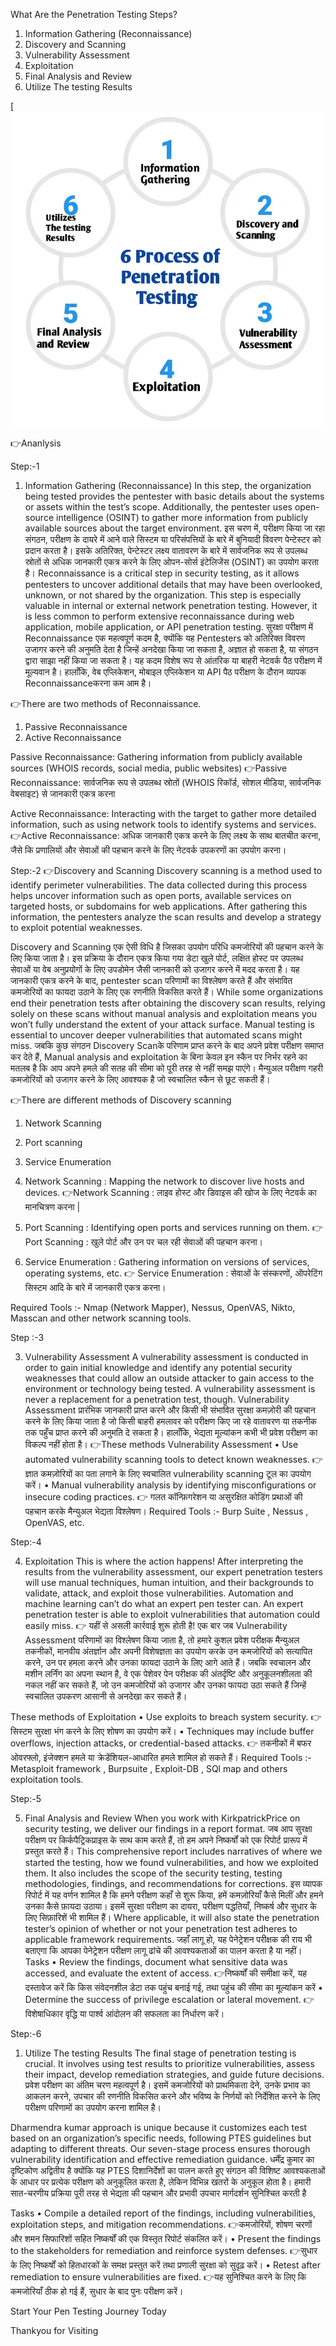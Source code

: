 What Are the Penetration Testing Steps?
1.	Information Gathering (Reconnaissance)
2.	Discovery and Scanning
3.	Vulnerability Assessment
4.	Exploitation
5.	Final Analysis and Review
6.	Utilize The testing Results

[![](https://github.com/Dharmendrastm/Penetrationtesting_methodology/blob/main/Process%20of%20Penetration%20testing.webp)

👉Ananlysis

Step:-1
1.	Information Gathering (Reconnaissance)
In this step, the organization being tested provides the pentester with basic details about the systems or assets within the test’s scope. Additionally, the pentester uses open-source intelligence (OSINT) to gather more information from publicly available sources about the target environment.
इस चरण में, परीक्षण किया जा रहा संगठन, परीक्षण के दायरे में आने वाले सिस्टम या परिसंपत्तियों के बारे में बुनियादी विवरण पेन्टेस्टर को प्रदान करता है। इसके अतिरिक्त, पेन्टेस्टर लक्ष्य वातावरण के बारे में सार्वजनिक रूप से उपलब्ध स्रोतों से अधिक जानकारी एकत्र करने के लिए ओपन-सोर्स इंटेलिजेंस (OSINT) का उपयोग करता है।
Reconnaissance is a critical step in security testing, as it allows pentesters to uncover additional details that may have been overlooked, unknown, or not shared by the organization. This step is especially valuable in internal or external network penetration testing. However, it is less common to perform extensive reconnaissance during web application, mobile application, or API penetration testing. 
सुरक्षा परीक्षण में Reconnaissance एक महत्वपूर्ण कदम है, क्योंकि यह Pentesters को अतिरिक्त विवरण उजागर करने की अनुमति देता है जिन्हें अनदेखा किया जा सकता है, अज्ञात हो सकता है, या संगठन द्वारा साझा नहीं किया जा सकता है। यह कदम विशेष रूप से आंतरिक या बाहरी नेटवर्क पैठ परीक्षण में मूल्यवान है। हालाँकि, वेब एप्लिकेशन, मोबाइल एप्लिकेशन या API पैठ परीक्षण के दौरान व्यापक Reconnaissanceकरना कम आम है।

👉There are two methods of Reconnaissance.
1.	Passive Reconnaissance
2.	Active Reconnaissance

Passive Reconnaissance: Gathering information from publicly available sources (WHOIS records, social media, public websites)
👉Passive Reconnaissance: सार्वजनिक रूप से उपलब्ध स्रोतों (WHOIS रिकॉर्ड, सोशल मीडिया, सार्वजनिक वेबसाइट) से जानकारी एकत्र करना

Active Reconnaissance: Interacting with the target to gather more detailed information, such as using network tools to identify systems and services.
👉Active Reconnaissance: अधिक जानकारी एकत्र करने के लिए लक्ष्य के साथ बातचीत करना, जैसे कि प्रणालियों और सेवाओं की पहचान करने के लिए नेटवर्क उपकरणों का उपयोग करना।

Step:-2
👉Discovery and Scanning
Discovery scanning is a method used to identify perimeter vulnerabilities. The data collected during this process helps uncover information such as open ports, available services on targeted hosts, or subdomains for web applications. After gathering this information, the pentesters analyze the scan results and develop a strategy to exploit potential weaknesses.

Discovery and Scanning एक ऐसी विधि है जिसका उपयोग परिधि कमजोरियों की पहचान करने के लिए किया जाता है। इस प्रक्रिया के दौरान एकत्र किया गया डेटा खुले पोर्ट, लक्षित होस्ट पर उपलब्ध सेवाओं या वेब अनुप्रयोगों के लिए उपडोमेन जैसी जानकारी को उजागर करने में मदद करता है। यह जानकारी एकत्र करने के बाद, pentester scan परिणामों का विश्लेषण करते हैं और संभावित कमजोरियों का फायदा उठाने के लिए एक रणनीति विकसित करते हैं।
While some organizations end their penetration tests after obtaining the discovery scan results, relying solely on these scans without manual analysis and exploitation means you won’t fully understand the extent of your attack surface. Manual testing is essential to uncover deeper vulnerabilities that automated scans might miss.
जबकि कुछ संगठन Discovery Scanके परिणाम प्राप्त करने के बाद अपने प्रवेश परीक्षण समाप्त कर देते हैं, Manual analysis and exploitation के बिना केवल इन स्कैन पर निर्भर रहने का मतलब है कि आप अपने हमले की सतह की सीमा को पूरी तरह से नहीं समझ पाएंगे। मैन्युअल परीक्षण गहरी कमजोरियों को उजागर करने के लिए आवश्यक है जो स्वचालित स्कैन से छूट सकती हैं।

👉There are different methods of Discovery scanning
1.	Network Scanning
2.	Port scanning
3.	Service Enumeration

1.	Network Scanning : Mapping the network to discover live hosts and devices.
👉Network Scanning : लाइव होस्ट और डिवाइस की खोज के लिए नेटवर्क का मानचित्रण करना |
2. Port Scanning : Identifying open ports and services running on them.
👉Port Scanning : खुले पोर्ट और उन पर चल रही सेवाओं की पहचान करना।
3. Service Enumeration : Gathering information on versions of services, operating systems, etc.
👉 Service Enumeration : सेवाओं के संस्करणों, ऑपरेटिंग सिस्टम आदि के बारे में जानकारी एकत्र करना।

Required Tools :- Nmap (Network Mapper), Nessus, OpenVAS, Nikto, Masscan and other network scanning tools.

Step :-3

3. Vulnerability Assessment
A vulnerability assessment is conducted in order to gain initial knowledge and identify any potential security weaknesses that could allow an outside attacker to gain access to the environment or technology being tested. A vulnerability assessment is never a replacement for a penetration test, though. 
Vulnerability Assessment प्रारंभिक जानकारी प्राप्त करने और किसी भी संभावित सुरक्षा कमज़ोरी की पहचान करने के लिए किया जाता है जो किसी बाहरी हमलावर को परीक्षण किए जा रहे वातावरण या तकनीक तक पहुँच प्राप्त करने की अनुमति दे सकता है। हालाँकि, भेद्यता मूल्यांकन कभी भी प्रवेश परीक्षण का विकल्प नहीं होता है।
👉These methods Vulnerability Assessment
•	Use automated vulnerability scanning tools to detect known weaknesses.
👉 ज्ञात कमज़ोरियों का पता लगाने के लिए स्वचालित vulnerability scanning टूल का उपयोग करें।
•	Manual vulnerability analysis by identifying misconfigurations or insecure coding practices.
👉 गलत कॉन्फ़िगरेशन या असुरक्षित कोडिंग प्रथाओं की पहचान करके मैन्युअल भेद्यता विश्लेषण।
Required Tools :- Burp Suite , Nessus , OpenVAS, etc.

Step:-4

4. Exploitation 
This is where the action happens!
After interpreting the results from the vulnerability assessment, our expert penetration testers will use manual techniques, human intuition, and their backgrounds to validate, attack, and exploit those vulnerabilities. Automation and machine learning can’t do what an expert pen tester can. An expert penetration tester is able to exploit vulnerabilities that automation could easily miss.
👉 यहीं से असली कार्रवाई शुरू होती है!
एक बार जब Vulnerability Assessment परिणामों का विश्लेषण किया जाता है, तो हमारे कुशल प्रवेश परीक्षक मैन्युअल तकनीकों, मानवीय अंतर्ज्ञान और अपनी विशेषज्ञता का उपयोग करके उन कमजोरियों को सत्यापित करने, उन पर हमला करने और उनका फायदा उठाने के लिए आगे आते हैं। जबकि स्वचालन और मशीन लर्निंग का अपना स्थान है, वे एक पेशेवर पेन परीक्षक की अंतर्दृष्टि और अनुकूलनशीलता की नकल नहीं कर सकते हैं, जो उन कमजोरियों को उजागर और उनका फायदा उठा सकते हैं जिन्हें स्वचालित उपकरण आसानी से अनदेखा कर सकते हैं।

These methods of Exploitation
•	Use exploits to breach system security.
👉 सिस्टम सुरक्षा भंग करने के लिए शोषण का उपयोग करें।
•	Techniques may include buffer overflows, injection attacks, or credential-based attacks.
👉 तकनीकों में बफर ओवरफ्लो, इंजेक्शन हमले या क्रेडेंशियल-आधारित हमले शामिल हो सकते हैं।
Required Tools :- Metasploit framework , Burpsuite , Exploit-DB , SQl map and others exploitation tools.

Step:-5

5. Final Analysis and Review
When you work with KirkpatrickPrice on security testing, we deliver our findings in a report format.
जब आप सुरक्षा परीक्षण पर किर्कपैट्रिकप्राइस के साथ काम करते हैं, तो हम अपने निष्कर्षों को एक रिपोर्ट प्रारूप में प्रस्तुत करते हैं।
This comprehensive report includes narratives of where we started the testing, how we found vulnerabilities, and how we exploited them. It also includes the scope of the security testing, testing methodologies, findings, and recommendations for corrections.
इस व्यापक रिपोर्ट में यह वर्णन शामिल है कि हमने परीक्षण कहाँ से शुरू किया, हमें कमज़ोरियाँ कैसे मिलीं और हमने उनका कैसे फ़ायदा उठाया। इसमें सुरक्षा परीक्षण का दायरा, परीक्षण पद्धतियाँ, निष्कर्ष और सुधार के लिए सिफ़ारिशें भी शामिल हैं।
Where applicable, it will also state the penetration tester’s opinion of whether or not your penetration test adheres to applicable framework requirements.
जहाँ लागू हो, यह पेनेट्रेशन परीक्षक की राय भी बताएगा कि आपका पेनेट्रेशन परीक्षण लागू ढांचे की आवश्यकताओं का पालन करता है या नहीं।
Tasks
•	Review the findings, document what sensitive data was accessed, and evaluate the extent of access.
👉निष्कर्षों की समीक्षा करें, यह दस्तावेज करें कि किस संवेदनशील डेटा तक पहुंच बनाई गई, तथा पहुंच की सीमा का मूल्यांकन करें
•	Determine the success of privilege escalation or lateral movement.
👉 विशेषाधिकार वृद्धि या पार्श्व आंदोलन की सफलता का निर्धारण करें।

Step:-6
1.	Utilize The testing Results
The final stage of penetration testing is crucial. It involves using test results to prioritize vulnerabilities, assess their impact, develop remediation strategies, and guide future decisions.
प्रवेश परीक्षण का अंतिम चरण महत्वपूर्ण है। इसमें कमजोरियों को प्राथमिकता देने, उनके प्रभाव का आकलन करने, उपचार की रणनीति विकसित करने और भविष्य के निर्णयों को निर्देशित करने के लिए परीक्षण परिणामों का उपयोग करना शामिल है।

Dharmendra kumar approach is unique because it customizes each test based on an organization’s specific needs, following PTES guidelines but adapting to different threats. Our seven-stage process ensures thorough vulnerability identification and effective remediation guidance.
धर्मेंद्र कुमार का दृष्टिकोण अद्वितीय है क्योंकि यह PTES दिशानिर्देशों का पालन करते हुए संगठन की विशिष्ट आवश्यकताओं के आधार पर प्रत्येक परीक्षण को अनुकूलित करता है, लेकिन विभिन्न खतरों के अनुकूल होता है। हमारी सात-चरणीय प्रक्रिया पूरी तरह से भेद्यता की पहचान और प्रभावी उपचार मार्गदर्शन सुनिश्चित करती है 

Tasks 
•	Compile a detailed report of the findings, including vulnerabilities, exploitation steps, and mitigation recommendations.
👉कमजोरियों, शोषण चरणों और शमन सिफारिशों सहित निष्कर्षों की एक विस्तृत रिपोर्ट संकलित करें।
•	Present the findings to the stakeholders for remediation and reinforce system defenses.
👉सुधार के लिए निष्कर्षों को हितधारकों के समक्ष प्रस्तुत करें तथा प्रणाली सुरक्षा को सुदृढ़ करें।
•	Retest after remediation to ensure vulnerabilities are fixed.
👉यह सुनिश्चित करने के लिए कि कमजोरियाँ ठीक हो गई हैं, सुधार के बाद पुनः परीक्षण करें।

 Start Your Pen Testing Journey Today
  
  Thankyou for Visiting




